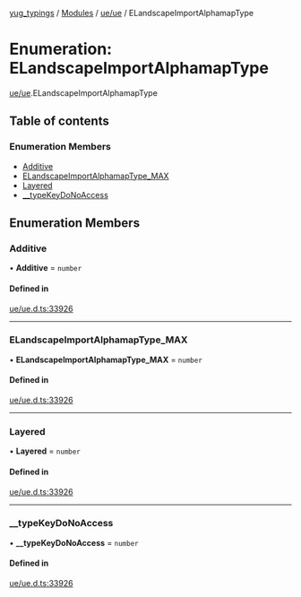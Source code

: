 [yug_typings](../README.md) / [Modules](../modules.md) / [ue/ue](../modules/ue_ue.md) / ELandscapeImportAlphamapType

# Enumeration: ELandscapeImportAlphamapType

[ue/ue](../modules/ue_ue.md).ELandscapeImportAlphamapType

## Table of contents

### Enumeration Members

- [Additive](ue_ue.ELandscapeImportAlphamapType.md#additive)
- [ELandscapeImportAlphamapType\_MAX](ue_ue.ELandscapeImportAlphamapType.md#elandscapeimportalphamaptype_max)
- [Layered](ue_ue.ELandscapeImportAlphamapType.md#layered)
- [\_\_typeKeyDoNoAccess](ue_ue.ELandscapeImportAlphamapType.md#__typekeydonoaccess)

## Enumeration Members

### Additive

• **Additive** = `number`

#### Defined in

[ue/ue.d.ts:33926](https://github.com/YugMetaverse/yug_typings/blob/b7d9b19/ue/ue.d.ts#L33926)

___

### ELandscapeImportAlphamapType\_MAX

• **ELandscapeImportAlphamapType\_MAX** = `number`

#### Defined in

[ue/ue.d.ts:33926](https://github.com/YugMetaverse/yug_typings/blob/b7d9b19/ue/ue.d.ts#L33926)

___

### Layered

• **Layered** = `number`

#### Defined in

[ue/ue.d.ts:33926](https://github.com/YugMetaverse/yug_typings/blob/b7d9b19/ue/ue.d.ts#L33926)

___

### \_\_typeKeyDoNoAccess

• **\_\_typeKeyDoNoAccess** = `number`

#### Defined in

[ue/ue.d.ts:33926](https://github.com/YugMetaverse/yug_typings/blob/b7d9b19/ue/ue.d.ts#L33926)

